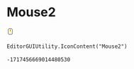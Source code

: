 # Mouse2
![](/img/Mouse2.png)

``` CSharp
EditorGUIUtility.IconContent("Mouse2")
```
```
-1717456669014480530
```
